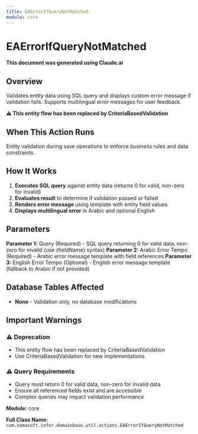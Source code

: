 ```yaml
---
title: EAErrorIfQueryNotMatched
module: core
---
```



<div class='entity-flows'>

# EAErrorIfQueryNotMatched

**This document was generated using Claude.ai**

## Overview

Validates entity data using SQL query and displays custom error message if validation fails. Supports multilingual error messages for user feedback.

**⚠️ This entity flow has been replaced by CriteriaBasedValidation**

## When This Action Runs

Entity validation during save operations to enforce business rules and data constraints.

## How It Works

1. **Executes SQL query** against entity data (returns 0 for valid, non-zero for invalid)
2. **Evaluates result** to determine if validation passed or failed
3. **Renders error message** using template with entity field values
4. **Displays multilingual error** in Arabic and optional English

## Parameters

**Parameter 1:** Query (Required) - SQL query returning 0 for valid data, non-zero for invalid (use {fieldName} syntax)
**Parameter 2:** Arabic Error Tempo (Required) - Arabic error message template with field references
**Parameter 3:** English Error Tempo (Optional) - English error message template (fallback to Arabic if not provided)

## Database Tables Affected

- **None** - Validation only, no database modifications

## Important Warnings

### ⚠️ Deprecation
- This entity flow has been replaced by CriteriaBasedValidation
- Use CriteriaBasedValidation for new implementations

### ⚠️ Query Requirements
- Query must return 0 for valid data, non-zero for invalid data
- Ensure all referenced fields exist and are accessible
- Complex queries may impact validation performance


**Module:** core

**Full Class Name:** `com.namasoft.infor.domainbase.util.actions.EAErrorIfQueryNotMatched`


</div>

